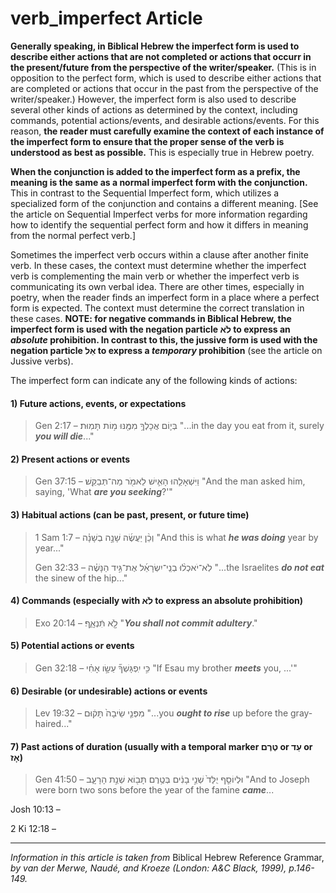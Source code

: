# verb_imperfect Article
**Generally speaking, in Biblical Hebrew the imperfect form is used to describe either actions that are not completed or actions that occurr in the present/future from the perspective of the writer/speaker.**  (This is in opposition to the perfect form, which is used to describe either actions that are completed or actions that occur in the past from the perspective of the writer/speaker.)  However, the imperfect form is also used to describe several other kinds of actions as determined by the context, including commands, potential actions/events, and desirable actions/events.  For this reason, **the reader must carefully examine the context of each instance of the imperfect form to ensure that the proper sense of the verb is understood as best as possible.**  This is especially true in Hebrew poetry.

**When the conjunction is added to the imperfect form as a prefix, the meaning is the same as a normal imperfect form with the conjunction.**  This in contrast to the Sequential Imperfect form, which utilizes a specialized form of the conjunction and contains a different meaning.  [See the article on Sequential Imperfect verbs for more information regarding how to identify the sequential perfect form and how it differs in meaning from the normal perfect verb.]

Sometimes the imperfect verb occurs within a clause after another finite verb.  In these cases, the context must determine whether the imperfect verb is complementing the main verb or whether the imperfect verb is communicating its own verbal idea.  There are other times, especially in poetry, when the reader finds an imperfect form in a place where a perfect form is expected.  The context must determine the correct translation in these cases.  **NOTE: for negative commands in Biblical Hebrew, the imperfect form is used with the negation particle לֹא to express an *absolute* prohibition.  In contrast to this, the jussive form is used with the negation particle אַל to express a *temporary* prohibition** (see the article on Jussive verbs).

The imperfect form can indicate any of the following kinds of actions:

#### 1) Future actions, events, or expectations

> Gen 2:17 –  בְּי֛וֹם אֲכָלְךָ֥ מִמֶּ֖נּוּ מ֥וֹת תָּמֽוּת׃  "...in the day you eat from it, surely ***you will die***..."

#### 2) Present actions or events

> Gen 37:15 –  וַיִּשְׁאָלֵ֧הוּ הָאִ֛ישׁ לֵאמֹ֖ר מַה־תְּבַקֵּֽשׁ׃  "And the man asked him, saying, 'What ***are you seeking***?'"

#### 3) Habitual actions (can be past, present, or future time)

> 1 Sam 1:7 –  וְכֵ֨ן יַעֲשֶׂ֜ה שָׁנָ֣ה בְשָׁנָ֗ה  "And this is what ***he was doing*** year by year..."
> 
> Gen 32:33 –  לֹֽא־יֹאכְל֨וּ בְנֵֽי־יִשְׂרָאֵ֜ל אֶת־גִּ֣יד הַנָּשֶׁ֗ה  "...the Israelites ***do not eat*** the sinew of the hip..."

#### 4) Commands (especially with לֹא to express an absolute prohibition)

> Exo 20:14 –  לֹ֣֖א תִּֿנְאָֽ֑ף׃  "***You shall not commit adultery***."

#### 5) Potential actions or events

> Gen 32:18 –  כִּ֣י יִֽפְגָּשְׁךָ֞ עֵשָׂ֣ו אָחִ֗י  "If Esau my brother ***meets*** you, ...'"

#### 6) Desirable (or undesirable) actions or events

> Lev 19:32 – מִפְּנֵ֤י שֵׂיבָה֙ תָּק֔וּם "...you ***ought to rise*** up before the gray-haired..."

#### 7) Past actions of duration (usually with a temporal marker טֶרֶם or עַד or אָז)

> Gen 41:50 –  וּלְיוֹסֵ֤ף יֻלַּד֙ שְׁנֵ֣י בָנִ֔ים בְּטֶ֥רֶם תָּב֖וֹא שְׁנַ֣ת הָרָעָ֑ב  "And to Joseph were born two sons before the year of the famine ***came***...

Josh 10:13 –    

2 Ki 12:18 – 

-----

*Information in this article is taken from* Biblical Hebrew Reference Grammar, *by van der Merwe, Naudé, and Kroeze (London: A&C Black, 1999), p.146-149.*